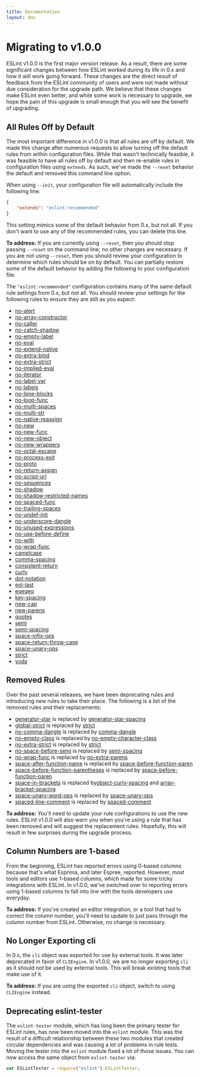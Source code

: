 ```yaml
---
title: Documentation
layout: doc
---
```

<!-- Note: No pull requests accepted for this file. See README.md in the root directory for details. -->
# Migrating to v1.0.0

ESLint v1.0.0 is the first major version release. As a result, there are some significant changes between how ESLint worked during its life in 0.x and how it will work going forward. These changes are the direct result of feedback from the ESLint community of users and were not made without due consideration for the upgrade path. We believe that these changes make ESLint even better, and while some work is necessary to upgrade, we hope the pain of this upgrade is small enough that you will see the benefit of upgrading.

## All Rules Off by Default

The most important difference in v1.0.0 is that all rules are off by default. We made this change after numerous requests to allow turning off the default rules from within configuration files. While that wasn't technically feasible, it was feasible to have all rules off by default and then re-enable rules in configuration files using `extends`. As such, we've made the `--reset` behavior the default and removed this command line option.

When using `--init`, your configuration file will automatically include the following line:

```json
{
    "extends": "eslint:recommended"
}
```

This setting mimics some of the default behavior from 0.x, but not all. If you don't want to use any of the recommended rules, you can delete this line.

**To address:** If you are currently using `--reset`, then you should stop passing `--reset` on the command line; no other changes are necessary. If you are not using `--reset`, then you should review your configuration to determine which rules should be on by default. You can partially restore some of the default behavior by adding the following to your configuration file:


The `"eslint:recommended"` configuration contains many of the same default rule settings from 0.x, but not all. You should review your settings for the following rules to ensure they are still as you expect:

* [no-alert](http://eslint.org/docs/rules/no-alert)
* [no-array-constructor](http://eslint.org/docs/rules/no-array-constructor)
* [no-caller](http://eslint.org/docs/rules/no-caller)
* [no-catch-shadow](http://eslint.org/docs/rules/no-catch-shadow)
* [no-empty-label](http://eslint.org/docs/rules/no-empty-label)
* [no-eval](http://eslint.org/docs/rules/no-eval)
* [no-extend-native](http://eslint.org/docs/rules/no-extend-native)
* [no-extra-bind](http://eslint.org/docs/rules/no-extra-bind)
* [no-extra-strict](http://eslint.org/docs/rules/no-extra-strict)
* [no-implied-eval](http://eslint.org/docs/rules/no-implied-eval)
* [no-iterator](http://eslint.org/docs/rules/no-iterator)
* [no-label-var](http://eslint.org/docs/rules/no-label-var)
* [no-labels](http://eslint.org/docs/rules/no-labels)
* [no-lone-blocks](http://eslint.org/docs/rules/no-lone-blocks)
* [no-loop-func](http://eslint.org/docs/rules/no-loop-func)
* [no-multi-spaces](http://eslint.org/docs/rules/no-multi-spaces)
* [no-multi-str](http://eslint.org/docs/rules/no-multi-str)
* [no-native-reassign](http://eslint.org/docs/rules/no-native-reassign)
* [no-new](http://eslint.org/docs/rules/no-new)
* [no-new-func](http://eslint.org/docs/rules/no-new-func)
* [no-new-object](http://eslint.org/docs/rules/no-new-object)
* [no-new-wrappers](http://eslint.org/docs/rules/no-new-wrappers)
* [no-octal-escape](http://eslint.org/docs/rules/no-octal-escape)
* [no-process-exit](http://eslint.org/docs/rules/no-process-exit)
* [no-proto](http://eslint.org/docs/rules/no-proto)
* [no-return-assign](http://eslint.org/docs/rules/no-return-assign)
* [no-script-url](http://eslint.org/docs/rules/no-script-url)
* [no-sequences](http://eslint.org/docs/rules/no-sequences)
* [no-shadow](http://eslint.org/docs/rules/no-shadow)
* [no-shadow-restricted-names](http://eslint.org/docs/rules/no-shadow-restricted-names)
* [no-spaced-func](http://eslint.org/docs/rules/no-spaced-func)
* [no-trailing-spaces](http://eslint.org/docs/rules/no-trailing-spaces)
* [no-undef-init](http://eslint.org/docs/rules/no-undef-init)
* [no-underscore-dangle](http://eslint.org/docs/rules/no-underscore-dangle)
* [no-unused-expressions](http://eslint.org/docs/rules/no-unused-expressions)
* [no-use-before-define](http://eslint.org/docs/rules/no-use-before-define)
* [no-with](http://eslint.org/docs/rules/no-with)
* [no-wrap-func](http://eslint.org/docs/rules/no-wrap-func)
* [camelcase](http://eslint.org/docs/rules/camelcase)
* [comma-spacing](http://eslint.org/docs/rules/comma-spacing)
* [consistent-return](http://eslint.org/docs/rules/consistent-return)
* [curly](http://eslint.org/docs/rules/curly)
* [dot-notation](http://eslint.org/docs/rules/dot-notation)
* [eol-last](http://eslint.org/docs/rules/eol-last)
* [eqeqeq](http://eslint.org/docs/rules/eqeqeq)
* [key-spacing](http://eslint.org/docs/rules/key-spacing)
* [new-cap](http://eslint.org/docs/rules/new-cap)
* [new-parens](http://eslint.org/docs/rules/new-parens)
* [quotes](http://eslint.org/docs/rules/quotes)
* [semi](http://eslint.org/docs/rules/semi)
* [semi-spacing](http://eslint.org/docs/rules/semi-spacing)
* [space-infix-ops](http://eslint.org/docs/rules/space-infix-ops)
* [space-return-throw-case](http://eslint.org/docs/rules/space-return-throw-case)
* [space-unary-ops](http://eslint.org/docs/rules/space-unary-ops)
* [strict](http://eslint.org/docs/rules/strict)
* [yoda](http://eslint.org/docs/rules/yoda)

## Removed Rules

Over the past several releases, we have been deprecating rules and introducing new rules to take their place. The following is a list of the removed rules and their replacements:

* [generator-star](http://eslint.org/docs/rules/generator-star) is replaced by [generator-star-spacing](http://eslint.org/docs/rules/generator-star-spacing)
* [global-strict](http://eslint.org/docs/rules/global-strict) is replaced by [strict](http://eslint.org/docs/rules/strict)
* [no-comma-dangle](http://eslint.org/docs/rules/no-comma-dangle) is replaced by [comma-dangle](http://eslint.org/docs/rules/comma-dangle)
* [no-empty-class](http://eslint.org/docs/rules/no-empty-class) is replaced by [no-empty-character-class](http://eslint.org/docs/rules/no-empty-character-class)
* [no-extra-strict](http://eslint.org/docs/rules/no-extra-strict) is replaced by [strict](http://eslint.org/docs/rules/strict)
* [no-space-before-semi](http://eslint.org/docs/rules/no-space-before-semi) is replaced by [semi-spacing](http://eslint.org/docs/rules/semi-spacing)
* [no-wrap-func](http://eslint.org/docs/rules/no-wrap-func) is replaced by [no-extra-parens](http://eslint.org/docs/rules/no-extra-parens)
* [space-after-function-name](http://eslint.org/docs/rules/space-after-function-name) is replaced by [space-before-function-paren](http://eslint.org/docs/rules/space-before-function-paren)
* [space-before-function-parentheses](http://eslint.org/docs/rules/space-before-function-parentheses) is replaced by [space-before-function-paren](http://eslint.org/docs/rules/space-before-function-paren)
* [space-in-brackets](http://eslint.org/docs/rules/space-in-brackets) is replaced by[object-curly-spacing](http://eslint.org/docs/rules/object-curly-spacing) and [array-bracket-spacing](http://eslint.org/docs/rules/array-bracket-spacing)
* [space-unary-word-ops](http://eslint.org/docs/rules/space-unary-word-ops) is replaced by [space-unary-ops](http://eslint.org/docs/rules/space-unary-ops)
* [spaced-line-comment](http://eslint.org/docs/rules/spaced-line-comment) is replaced by [spaced-comment](http://eslint.org/docs/rules/spaced-comment)

**To address:** You'll need to update your rule configurations to use the new rules. ESLint v1.0.0 will also warn you when you're using a rule that has been removed and will suggest the replacement rules. Hopefully, this will result in few surprises during the upgrade process.

## Column Numbers are 1-based

From the beginning, ESLint has reported errors using 0-based columns because that's what Esprima, and later Espree, reported. However, most tools and editors use 1-based columns, which made for some tricky integrations with ESLint. In v1.0.0, we've switched over to reporting errors using 1-based columns to fall into line with the tools developers use everyday.

**To address:** If you've created an editor integration, or a tool that had to correct the column number, you'll need to update to just pass through the column number from ESLint. Otherwise, no change is necessary.

## No Longer Exporting cli

In 0.x, the `cli` object was exported for use by external tools. It was later deprecated in favor of `CLIEngine`. In v1.0.0, we are no longer exporting `cli` as it should not be used by external tools. This will break existing tools that make use of it.

**To address:** If you are using the exported `cli` object, switch to using `CLIEngine` instead.

## Deprecating eslint-tester

The `eslint-tester` module, which has long been the primary tester for ESLint rules, has now been moved into the `eslint` module. This was the result of a difficult relationship between these two modules that created circular dependencies and was causing a lot of problems in rule tests. Moving the tester into the `eslint` module fixed a lot of those issues. You can now access the same object from `eslint-tester` via:

```js
var ESLintTester = require("eslint").ESLintTester;
```
